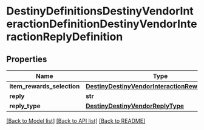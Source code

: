 # DestinyDefinitionsDestinyVendorInteractionDefinitionDestinyVendorInteractionReplyDefinition

## Properties
Name | Type | Description | Notes
------------ | ------------- | ------------- | -------------
**item_rewards_selection** | [**DestinyDestinyVendorInteractionRewardSelection**](DestinyDestinyVendorInteractionRewardSelection.md) |  | [optional] 
**reply** | **str** |  | [optional] 
**reply_type** | [**DestinyDestinyVendorReplyType**](DestinyDestinyVendorReplyType.md) |  | [optional] 

[[Back to Model list]](../README.md#documentation-for-models) [[Back to API list]](../README.md#documentation-for-api-endpoints) [[Back to README]](../README.md)


